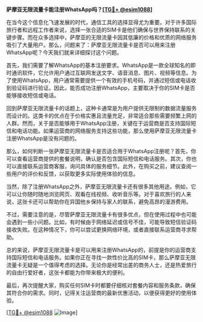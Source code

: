 **萨摩亚无限流量卡能注册WhatsApp吗？[[TG💪+ @esim1088](https://t.me/s/esim1088)]**

在当今这个信息化飞速发展的时代，通信工具的选择显得尤为重要。对于许多国际旅行者和远程工作者来说，选择一张合适的SIM卡是他们确保与世界保持联系的关键步骤。而在众多选择中，萨摩亚的无限流量卡因其低廉的价格和优质的网络服务吸引了大量用户。那么，问题来了：萨摩亚无限流量卡是否可以用来注册WhatsApp呢？今天我们就来详细探讨这个问题。

首先，我们需要了解WhatsApp的基本注册要求。WhatsApp是一款全球知名的即时通讯软件，它允许用户通过互联网发送文字、语音消息、图片、视频等信息。为了使用WhatsApp，用户通常需要提供一个有效的手机号码，并通过短信或电话收到验证码进行验证。因此，能否成功注册WhatsApp，主要取决于你的SIM卡是否能够接收短信或电话。

回到萨摩亚无限流量卡的话题上，这种卡通常是为用户提供无限制的数据流量服务而设计的。这类卡的优点在于价格实惠且流量充足，非常适合那些需要频繁上网的人群。然而，关于是否能够用于WhatsApp注册，关键在于运营商是否支持国际短信和电话功能。如果运营商的网络服务支持这些功能，那么使用萨摩亚无限流量卡注册WhatsApp是没有问题的。

那么，如何判断一张萨摩亚无限流量卡是否适合用于WhatsApp注册呢？首先，你可以查看运营商提供的套餐说明，确认是否包含国际短信和电话服务。其次，你也可以直接联系运营商客服，询问具体的服务细节。此外，在购买之前，建议查阅一些用户的评价和反馈，以获取更多实际使用体验的信息。

当然，除了注册WhatsApp之外，萨摩亚无限流量卡还有很多其他用途。例如，它可以让你随时随地浏览网页、观看在线视频、收听音乐等。对于喜欢旅行的人来说，这张卡还可以帮助你在异国他乡保持与家人的联系，避免高昂的漫游费用。

不过，需要注意的是，尽管萨摩亚无限流量卡有很多优点，但在使用过程中也可能会遇到一些小问题。比如，有时候由于网络延迟或信号不佳，可能导致短信验证码接收失败。在这种情况下，你可以尝试更换网络环境，或者直接联系运营商寻求帮助。

总的来说，萨摩亚无限流量卡是可以用来注册WhatsApp的，前提是你的运营商支持国际短信和电话服务。如果你正在寻找一款性价比高的SIM卡，那么萨摩亚无限流量卡无疑是一个值得考虑的选择。无论你是经常出差的商务人士，还是热爱旅行的自由行爱好者，这张卡都能为你带来极大的便利。

最后，再次提醒大家，购买任何SIM卡时都要仔细核对套餐内容和服务条款，确保其符合你的需求。同时，记得关注运营商的最新优惠活动，以便获得更好的使用体验。

[[TG💪+ @esim1088](https://t.me/s/esim1088) ![Image](https://i.postimg.cc/4NQfJmqS/Snipaste-2025-05-13-00-14-12.png)]
